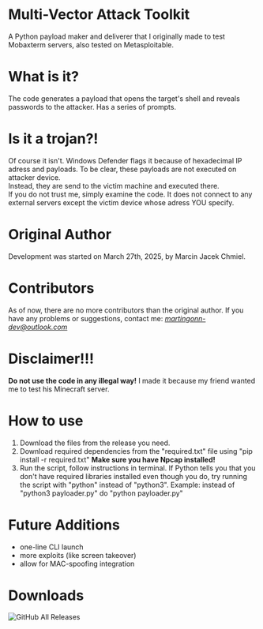 # Multi-Vector Attack Toolkit
A Python payload maker and deliverer that I originally made to test Mobaxterm servers, also tested on Metasploitable.
# What is it?
The code generates a payload that opens the target's shell and reveals passwords to the attacker. Has a series of prompts.
# Is it a trojan?!
Of course it isn't. Windows Defender flags it because of hexadecimal IP adress and payloads. To be clear, these payloads are not executed on attacker device. 
<br> Instead, they are send to the victim machine and executed there.
<br>If you do not trust me, simply examine the code. It does not connect to any external servers except the victim device whose adress YOU specify.
# Original Author 
Development was started on March 27th, 2025, by Marcin Jacek Chmiel.
# Contributors 
As of now, there are no more contributors than the original author.
If you have any problems or suggestions, contact me: *martingonn-dev@outlook.com*
# Disclaimer!!!
**Do not use the code in any illegal way!** I made it because my friend wanted me to test his Minecraft server.
# How to use
1. Download the files from the release you need.
2. Download required dependencies from the "required.txt" file using "pip install -r required.txt"
   **Make sure you have Npcap installed!**
4. Run the script, follow instructions in terminal.
   If Python tells you that you don't have required libraries installed even though you do, try running the script with "python" instead of "python3". Example: instead of "python3 payloader.py" do "python payloader.py"

# Future Additions
* one-line CLI launch
* more exploits (like screen takeover)
* allow for MAC-spoofing integration

# Downloads
![GitHub All Releases](https://img.shields.io/github/downloads/Martingonn/Multi-Vector-Attack-Toolkit/total)
